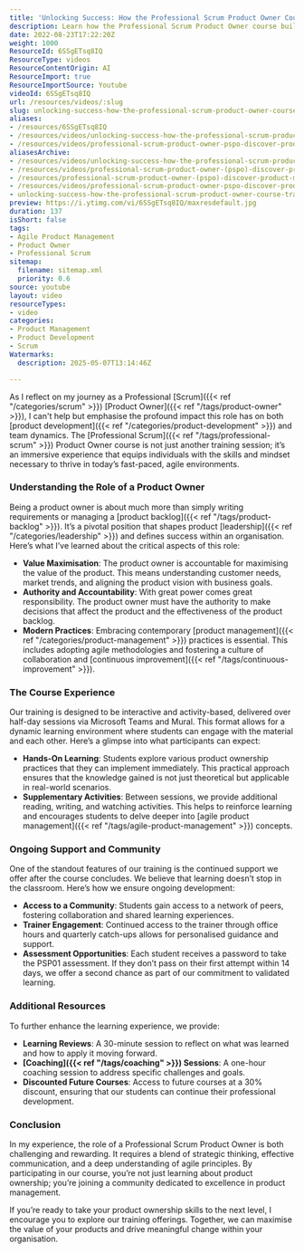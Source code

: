 ```yaml
---
title: 'Unlocking Success: How the Professional Scrum Product Owner Course Transforms Your Agile Journey'
description: Learn how the Professional Scrum Product Owner course builds agile skills, practical product management, and ongoing support for effective product ownership and team success.
date: 2022-08-23T17:22:20Z
weight: 1000
ResourceId: 6SSgETsq8IQ
ResourceType: videos
ResourceContentOrigin: AI
ResourceImport: true
ResourceImportSource: Youtube
videoId: 6SSgETsq8IQ
url: /resources/videos/:slug
slug: unlocking-success-how-the-professional-scrum-product-owner-course-transforms-your-agile-journey
aliases:
- /resources/6SSgETsq8IQ
- /resources/videos/unlocking-success-how-the-professional-scrum-product-owner-course-transforms-your-agile-journey
- /resources/videos/professional-scrum-product-owner-pspo-discover-product-management-skills-practices
aliasesArchive:
- /resources/videos/unlocking-success-how-the-professional-scrum-product-owner-course-transforms-your-agile-journey
- /resources/videos/professional-scrum-product-owner-(pspo)-discover-product-management-skills-&-practices
- /resources/professional-scrum-product-owner-(pspo)-discover-product-management-skills-&-practices
- /resources/videos/professional-scrum-product-owner-pspo-discover-product-management-skills-practices
- unlocking-success-how-the-professional-scrum-product-owner-course-transforms-your-agile-journey
preview: https://i.ytimg.com/vi/6SSgETsq8IQ/maxresdefault.jpg
duration: 137
isShort: false
tags:
- Agile Product Management
- Product Owner
- Professional Scrum
sitemap:
  filename: sitemap.xml
  priority: 0.6
source: youtube
layout: video
resourceTypes:
- video
categories:
- Product Management
- Product Development
- Scrum
Watermarks:
  description: 2025-05-07T13:14:46Z

---
```

As I reflect on my journey as a Professional [Scrum]({{< ref "/categories/scrum" >}}) [Product Owner]({{< ref "/tags/product-owner" >}}), I can't help but emphasise the profound impact this role has on both [product development]({{< ref "/categories/product-development" >}}) and team dynamics. The [Professional Scrum]({{< ref "/tags/professional-scrum" >}}) Product Owner course is not just another training session; it’s an immersive experience that equips individuals with the skills and mindset necessary to thrive in today’s fast-paced, agile environments.

### Understanding the Role of a Product Owner

Being a product owner is about much more than simply writing requirements or managing a [product backlog]({{< ref "/tags/product-backlog" >}}). It’s a pivotal position that shapes product [leadership]({{< ref "/categories/leadership" >}}) and defines success within an organisation. Here’s what I’ve learned about the critical aspects of this role:

- **Value Maximisation**: The product owner is accountable for maximising the value of the product. This means understanding customer needs, market trends, and aligning the product vision with business goals.
- **Authority and Accountability**: With great power comes great responsibility. The product owner must have the authority to make decisions that affect the product and the effectiveness of the product backlog.
- **Modern Practices**: Embracing contemporary [product management]({{< ref "/categories/product-management" >}}) practices is essential. This includes adopting agile methodologies and fostering a culture of collaboration and [continuous improvement]({{< ref "/tags/continuous-improvement" >}}).

### The Course Experience

Our training is designed to be interactive and activity-based, delivered over half-day sessions via Microsoft Teams and Mural. This format allows for a dynamic learning environment where students can engage with the material and each other. Here’s a glimpse into what participants can expect:

- **Hands-On Learning**: Students explore various product ownership practices that they can implement immediately. This practical approach ensures that the knowledge gained is not just theoretical but applicable in real-world scenarios.
- **Supplementary Activities**: Between sessions, we provide additional reading, writing, and watching activities. This helps to reinforce learning and encourages students to delve deeper into [agile product management]({{< ref "/tags/agile-product-management" >}}) concepts.

### Ongoing Support and Community

One of the standout features of our training is the continued support we offer after the course concludes. We believe that learning doesn’t stop in the classroom. Here’s how we ensure ongoing development:

- **Access to a Community**: Students gain access to a network of peers, fostering collaboration and shared learning experiences.
- **Trainer Engagement**: Continued access to the trainer through office hours and quarterly catch-ups allows for personalised guidance and support.
- **Assessment Opportunities**: Each student receives a password to take the PSP01 assessment. If they don’t pass on their first attempt within 14 days, we offer a second chance as part of our commitment to validated learning.

### Additional Resources

To further enhance the learning experience, we provide:

- **Learning Reviews**: A 30-minute session to reflect on what was learned and how to apply it moving forward.
- **[Coaching]({{< ref "/tags/coaching" >}}) Sessions**: A one-hour coaching session to address specific challenges and goals.
- **Discounted Future Courses**: Access to future courses at a 30% discount, ensuring that our students can continue their professional development.

### Conclusion

In my experience, the role of a Professional Scrum Product Owner is both challenging and rewarding. It requires a blend of strategic thinking, effective communication, and a deep understanding of agile principles. By participating in our course, you’re not just learning about product ownership; you’re joining a community dedicated to excellence in product management.

If you’re ready to take your product ownership skills to the next level, I encourage you to explore our training offerings. Together, we can maximise the value of your products and drive meaningful change within your organisation.
